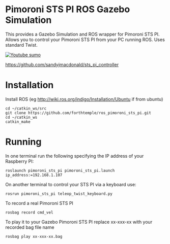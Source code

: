 # Pimoroni STS PI ROS Gazebo Simulation

This provides a Gazebo Simulation and ROS wrapper for Pimoroni STS PI.  Allows you to control your Pimoroni STS PI from your PC running ROS. Uses standard Twist. 


[![Youtube sumo](http://forthtemple.com/pimoroni/pimoroniyoutube.jpg)](https://www.youtube.com/watch?v=zDb48-HvZDI) 

https://github.com/sandyjmacdonald/sts_pi_controller

# Installation
Install ROS (eg http://wiki.ros.org/indigo/Installation/Ubuntu if from ubuntu)

```
cd ~/catkin_ws/src
git clone https://github.com/forthtemple/ros_pimoroni_sts_pi.git
cd ~/catkin_ws
catkin_make 
```
# Running
In one terminal run the following specifying the IP address of your Raspberry PI:
```
roslaunch pimoroni_sts_pi pimoroni_sts_pi.launch ip_address:=192.168.1.107
```
On another terminal to control your STS PI via a keyboard use:
```
rosrun pimoroni_sts_pi teleop_twist_keyboard.py
```

To record a real Pimoroni STS PI
```
rosbag record cmd_vel
```
To play it to your Gazebo Pimoroni STS PI replace xx-xxx-xx with your recorded bag file name
```
rosbag play xx-xxx-xx.bag
```
